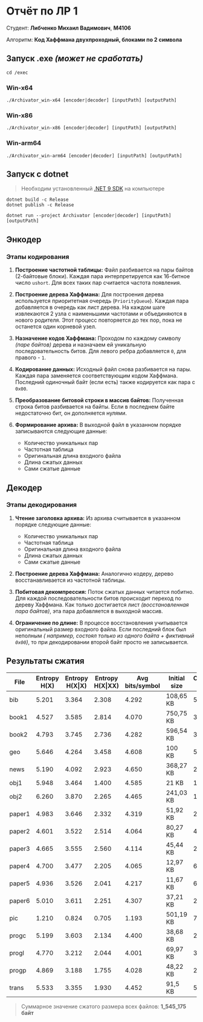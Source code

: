 # Отчёт по ЛР 1

Студент: **Либченко Михаил Вадимович**, **M4106**

Алгоритм: **Код Хаффмана двухпроходный, блоками по 2 символа**

## Запуск .exe _(может не сработать)_

```shell
cd /exec
```

### Win-x64

```shell
./Archivator_win-x64 [encoder|decoder] [inputPath] [outputPath]
```

### Win-x86

```shell
./Archivator_win-x86 [encoder|decoder] [inputPath] [outputPath]
```

### Win-arm64

```shell
./Archivator_win-arm64 [encoder|decoder] [inputPath] [outputPath]
```

## Запуск c dotnet

> Необходим установленный [.NET 9 SDK](https://dotnet.microsoft.com/en-us/download/dotnet/9.0) на компьютере

```shell
dotnet build -c Release
dotnet publish -c Release
```

```shell
dotnet run --project Archivator [encoder|decoder] [inputPath] [outputPath]
```

## Энкодер

### Этапы кодирования

1. **Построение частотной таблицы:**
   Файл разбивается на пары байтов (2-байтовые блоки). Каждая пара интерпретируется как 16-битное число `ushort`. Для
   всех таких пар считается частота появления.

2. **Построение дерева Хаффмана:**
   Для построения дерева используется приоритетная очередь (`PriorityQueue`). Каждая пара добавляется в очередь как лист
   дерева. На каждом шаге извлекаются 2 узла с наименьшими частотами и объединяются в нового родителя. Этот процесс
   повторяется до тех пор, пока не останется один корневой узел.

3. **Назначение кодов Хаффмана:**
   Проходом по каждому символу _(паре байтов)_ дерева и назначаем ей уникальную последовательность битов. Для левого
   ребра добавляется `0`, для правого - `1`.

4. **Кодирование данных:**
   Исходный файл снова разбивается на пары. Каждая пара заменяется соответствующим кодом Хаффмана. Последний одиночный
   байт (если есть) также кодируется как пара с `0x00`.

5. **Преобразование битовой строки в массив байтов:**
   Полученная строка битов разбивается на байты. Если в последнем байте недостаточно бит, он дополняется нулями.

6. **Формирование архива:**
   В выходной файл в указанном порядке записываются следующие данные:
    - Количество уникальных пар
    - Частотная таблица
    - Оригинальная длина входного файла
    - Длина сжатых данных
    - Сами сжатые данные

## Декодер

### Этапы декодирования

1. **Чтение заголовка архива:**
   Из архива считывается в указанном порядке следующие данные:
    - Количество уникальных пар
    - Частотная таблица
    - Оригинальная длина входного файла
    - Длина сжатых данных
    - Сами сжатые данные

2. **Построение дерева Хаффмана:**
   Аналогично кодеру, дерево восстанавливается из частотной таблицы.

3. **Побитовая декомпрессия:**
   Поток сжатых данных читается побитно. Для каждой последовательности битов происходит переход по дереву Хаффмана. Как
   только достигается лист _(восстановленная пара байтов)_, эта пара добавляется в выходной массив.

4. **Ограничение по длине:**
   В процессе восстановления учитывается оригинальный размер входного файла. Если последний блок был неполным _(
   например, состоял только из одного байта + фиктивный `0x00`)_, то при декодировании второй байт просто не
   записывается.

## Результаты сжатия

| File   | Entropy H(X) | Entropy H(X\|X) | Entropy H(X\|XX) | Avg bits/symbol | Initial size | Compressed size | Compressed (%) |
|--------|--------------|-----------------|------------------|-----------------|--------------|-----------------|----------------|
| bib    | 5.201        | 3.364           | 2.308            | 4.292           | 108,65 KB    | 58,29 KB        | 46.350         |
| book1  | 4.527        | 3.585           | 2.814            | 4.070           | 750,75 KB    | 381,99 KB       | 49.119         |
| book2  | 4.793        | 3.745           | 2.736            | 4.282           | 596,54 KB    | 319,3 KB        | 46.474         |
| geo    | 5.646        | 4.264           | 3.458            | 4.608           | 100 KB       | 57,6 KB         | 42.396         |
| news   | 5.190        | 4.092           | 2.923            | 4.650           | 368,27 KB    | 214,05 KB       | 41.878         |
| obj1   | 5.948        | 3.464           | 1.400            | 4.585           | 21 KB        | 12,04 KB        | 42.685         |
| obj2   | 6.260        | 3.870           | 2.265            | 4.465           | 241,03 KB    | 134,53 KB       | 44.184         |
| paper1 | 4.983        | 3.646           | 2.332            | 4.319           | 51,92 KB     | 28,02 KB        | 46.019         |
| paper2 | 4.601        | 3.522           | 2.514            | 4.064           | 80,27 KB     | 40,78 KB        | 49.198         |
| paper3 | 4.665        | 3.555           | 2.560            | 4.114           | 45,44 KB     | 23,37 KB        | 48.569         |
| paper4 | 4.700        | 3.477           | 2.205            | 4.065           | 12,97 KB     | 6,59 KB         | 49.187         |
| paper5 | 4.936        | 3.526           | 2.041            | 4.217           | 11,67 KB     | 6,15 KB         | 47.281         |
| paper6 | 5.010        | 3.611           | 2.251            | 4.307           | 37,21 KB     | 20,04 KB        | 46.157         |
| pic    | 1.210        | 0.824           | 0.705            | 1.193           | 501,19 KB    | 74,73 KB        | 85.090         |
| progc  | 5.199        | 3.603           | 2.134            | 4.400           | 38,68 KB     | 21,27 KB        | 45.003         |
| progl  | 4.770        | 3.212           | 2.044            | 4.001           | 69,97 KB     | 34,99 KB        | 49.992         |
| progp  | 4.869        | 3.188           | 1.755            | 4.028           | 48,22 KB     | 24,28 KB        | 49.645         |
| trans  | 5.533        | 3.355           | 1.930            | 4.452           | 91,5 KB      | 50,92 KB        | 44.346         |

> Суммарное значение сжатого размера всех файлов: **1_545_175 байт**